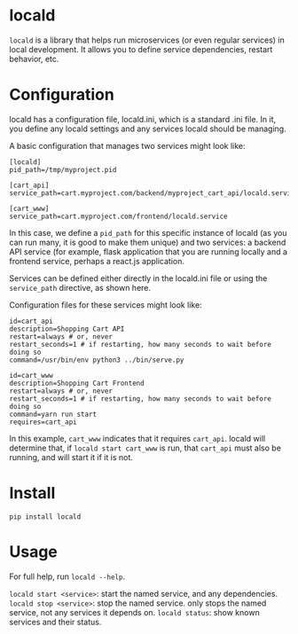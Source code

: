 locald
======

`locald` is a library that helps run microservices (or even regular services)
in local development. It allows you to define service dependencies, restart
behavior, etc.

Configuration
=============

locald has a configuration file, locald.ini, which is a standard .ini file. In
it, you define any locald settings and any services locald should be managing.


A basic configuration that manages two services might look like:
```!ini
[locald]
pid_path=/tmp/myproject.pid

[cart_api]
service_path=cart.myproject.com/backend/myproject_cart_api/locald.service

[cart_www]
service_path=cart.myproject.com/frontend/locald.service
```

In this case, we define a `pid_path` for this specific instance of locald (as
you can run many, it is good to make them unique) and two services: a backend
API service (for example, flask application that you are running locally and a
frontend service, perhaps a react.js application.

Services can be defined either directly in the locald.ini file or using the
`service_path` directive, as shown here.

Configuration files for these services might look like:
```!ini
id=cart_api
description=Shopping Cart API
restart=always # or, never
restart_seconds=1 # if restarting, how many seconds to wait before doing so
command=/usr/bin/env python3 ../bin/serve.py
```

```!ini
id=cart_www
description=Shopping Cart Frontend
restart=always # or, never
restart_seconds=1 # if restarting, how many seconds to wait before doing so
command=yarn run start
requires=cart_api
```

In this example, `cart_www` indicates that it requires `cart_api`. locald will
determine that, if `locald start cart_www` is run, that `cart_api` must also be
running, and will start it if it is not.

Install
=======

`pip install locald`

Usage
=====

For full help, run `locald --help`.

`locald start <service>`: start the named service, and any dependencies.
`locald stop <service>`: stop the named service. only stops the named service, not any services it depends on.
`locald status`: show known services and their status.
